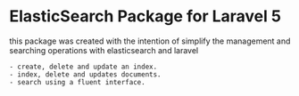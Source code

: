 # ElasticSearch Package for Laravel 5

this package was created with the intention of simplify the management and searching operations 
with elasticsearch and laravel

```
- create, delete and update an index.
- index, delete and updates documents.
- search using a fluent interface.
```
